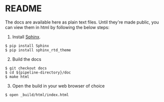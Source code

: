 # README

The docs are available here as plain text files. Until they're made public,
you can view them in html by following the below steps:

1. Install [Sphinx](http://www.sphinx-doc.org/en/stable/tutorial.html).

```
$ pip install Sphinx
$ pip install sphinx_rtd_theme
```

2. Build the docs

```
$ git checkout docs
$ cd ${pipeline-directory}/doc
$ make html
```

3. Open the build in your web browser of choice

```
$ open _build/html/index.html
```
